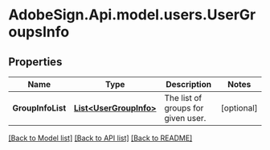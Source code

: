 # AdobeSign.Api.model.users.UserGroupsInfo
## Properties

Name | Type | Description | Notes
------------ | ------------- | ------------- | -------------
**GroupInfoList** | [**List&lt;UserGroupInfo&gt;**](UserGroupInfo.md) | The list of groups for given user. | [optional] 

[[Back to Model list]](../README.md#documentation-for-models) [[Back to API list]](../README.md#documentation-for-api-endpoints) [[Back to README]](../README.md)

